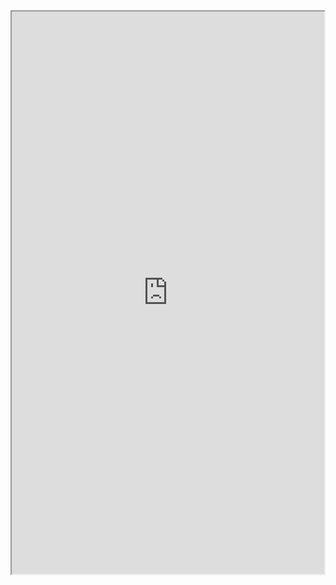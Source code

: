 

<iframe src="https://world9protect.github.io/pagetechsupport/questionaboutpage" width="500" height="900" ></iframe>
